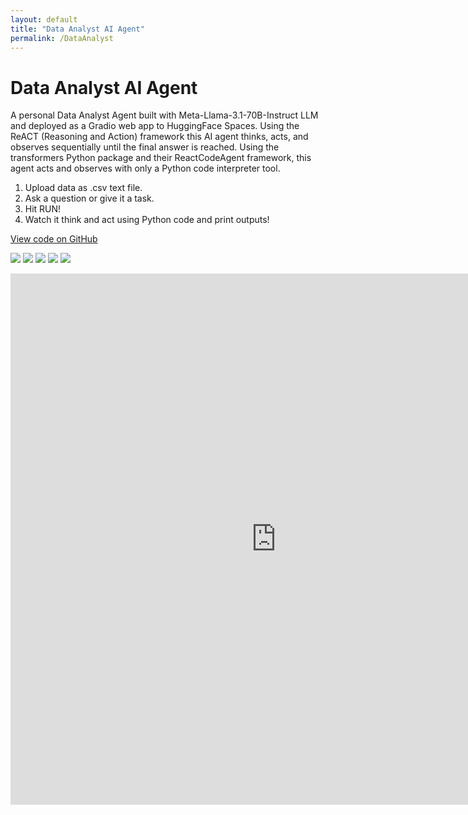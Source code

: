 ```yaml
---
layout: default
title: "Data Analyst AI Agent"
permalink: /DataAnalyst
---
```

# Data Analyst AI Agent
A personal Data Analyst Agent built with Meta-Llama-3.1-70B-Instruct LLM and deployed as a Gradio web app to HuggingFace Spaces. Using the ReACT (Reasoning and Action) framework this AI agent thinks, acts, and observes sequentially until the final answer is reached. Using the transformers Python package and their ReactCodeAgent framework, this agent acts and observes with only a Python code interpreter tool. 

1. Upload data as .csv text file.
2. Ask a question or give it a task.
3. Hit RUN!
4. Watch it think and act using Python code and print outputs!

<a href="https://github.com/Dacho688/Data_Analyst">View code on GitHub</a>



![](https://img.shields.io/badge/Meta_Llama-white?logo=meta&logoColor=black) ![](https://img.shields.io/badge/Python-white?logo=Python) ![](https://img.shields.io/badge/PyTorch-white?logo=pytorch) ![](https://img.shields.io/badge/HuggingFace_Transformers-white?logo=huggingface) ![](https://img.shields.io/badge/Gradio-white?logo=gradio)
<iframe
    src="https://dkondic-data-analyst.hf.space"
    frameborder="0"
    width="850"
    height="850"
></iframe>